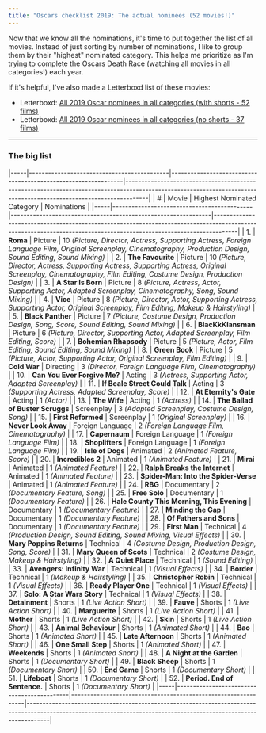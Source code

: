 ```yaml
---
title: "Oscars checklist 2019: The actual nominees (52 movies!)"
---
```


Now that we know all the nominations, it's time to put together the list of all movies. Instead of just sorting by number of nominations, I like to group them by their "highest" nominated category. This helps me prioritize as I'm trying to complete the Oscars Death Race (watching all movies in all categories!) each year.

If it's helpful, I've also made a Letterboxd list of these movies:

- Letterboxd: [All 2019 Oscar nominees in all categories (with shorts - 52 films)](https://letterboxd.com/rkudeshi/list/all-2019-oscar-nominees-in-all-categories-1/)
- Letterboxd: [All 2019 Oscar nominees in all categories (no shorts - 37 films)](https://letterboxd.com/rkudeshi/list/all-2019-oscar-nominees-in-all-categories/)


---

### The big list

|-----|--------------------------------------------|---------------------------------------------------------------|-------------------------------------------------------------------------------------------------------------------------------------------------------------------|
|  #  |                   Movie                    |                   Highest Nominated Category                  |                                                                            Nominations                                                                            |
|-----|--------------------------------------------|---------------------------------------------------------------|-------------------------------------------------------------------------------------------------------------------------------------------------------------------|
|  1. | **Roma**                                   | <span class="testing" class="picture">Picture</span>          | 10 *(Picture, Director, Actress, Supporting Actress, Foreign Language Film, Original Screenplay, Cinematography, Production Design, Sound Editing, Sound Mixing)* |
|  2. | **The Favourite**                          | <span class="testing" class="picture">Picture</span>          | 10 *(Picture, Director, Actress, Supporting Actress, Supporting Actress, Original Screenplay, Cinematography, Film Editing, Costume Design, Production Design)*   |
|  3. | **A Star Is Born**                         | <span class="testing" class="picture">Picture</span>          | 8 *(Picture, Actress, Actor, Supporting Actor, Adapted Screenplay, Cinematography, Song, Sound Mixing)*                                                           |
|  4. | **Vice**                                   | <span class="testing" class="picture">Picture</span>          | 8 *(Picture, Director, Actor, Supporting Actress, Supporting Actor, Original Screenplay, Film Editing, Makeup & Hairstyling)*                                     |
|  5. | **Black Panther**                          | <span class="testing" class="picture">Picture</span>          | 7 *(Picture, Costume Design, Production Design, Song, Score, Sound Editing, Sound Mixing)*                                                                        |
|  6. | **BlacKkKlansman**                         | <span class="testing" class="picture">Picture</span>          | 6 *(Picture, Director, Supporting Actor, Adapted Screenplay, Film Editing, Score)*                                                                                |
|  7. | **Bohemian Rhapsody**                      | <span class="testing" class="picture">Picture</span>          | 5 *(Picture, Actor, Film Editing, Sound Editing, Sound Mixing)*                                                                                                   |
|  8. | **Green Book**                             | <span class="testing" class="picture">Picture</span>          | 5 *(Picture, Actor, Supporting Actor, Original Screenplay, Film Editing)*                                                                                         |
|  9. | **Cold War**                               | <span class="testing" class="directing">Directing</span>      | 3 *(Director, Foreign Language Film, Cinematography)*                                                                                                             |
| 10. | **Can You Ever Forgive Me?**               | <span class="testing" class="acting">Acting</span>            | 3 *(Actress, Supporting Actor, Adapted Screenplay)*                                                                                                               |
| 11. | **If Beale Street Could Talk**             | <span class="testing" class="acting">Acting</span>            | 3 *(Supporting Actress, Adapted Screenplay, Score)*                                                                                                               |
| 12. | **At Eternity's Gate**                     | <span class="testing" class="acting">Acting</span>            | 1 *(Actor)*                                                                                                                                                       |
| 13. | **The Wife**                               | <span class="testing" class="acting">Acting</span>            | 1 *(Actress)*                                                                                                                                                     |
| 14. | **The Ballad of Buster Scruggs**           | <span class="testing" class="screenplay">Screenplay</span>    | 3 *(Adapted Screenplay, Costume Design, Song)*                                                                                                                    |
| 15. | **First Reformed**                         | <span class="testing" class="screenplay">Screenplay</span>    | 1 *(Original Screenplay)*                                                                                                                                         |
| 16. | **Never Look Away**                        | <span class="testing" class="foreign">Foreign Language</span> | 2 *(Foreign Language Film, Cinematography)*                                                                                                                       |
| 17. | **Capernaum**                              | <span class="testing" class="foreign">Foreign Language</span> | 1 *(Foreign Language Film)*                                                                                                                                       |
| 18. | **Shoplifters**                            | <span class="testing" class="foreign">Foreign Language</span> | 1 *(Foreign Language Film)*                                                                                                                                       |
| 19. | **Isle of Dogs**                           | <span class="testing" class="animated">Animated</span>        | 2 *(Animated Feature, Score)*                                                                                                                                     |
| 20. | **Incredibles 2**                          | <span class="testing" class="animated">Animated</span>        | 1 *(Animated Feature)*                                                                                                                                            |
| 21. | **Mirai**                                  | <span class="testing" class="animated">Animated</span>        | 1 *(Animated Feature)*                                                                                                                                            |
| 22. | **Ralph Breaks the Internet**              | <span class="testing" class="animated">Animated</span>        | 1 *(Animated Feature)*                                                                                                                                            |
| 23. | **Spider-Man: Into the Spider-Verse**      | <span class="testing" class="animated">Animated</span>        | 1 *(Animated Feature)*                                                                                                                                            |
| 24. | **RBG**                                    | <span class="testing" class="documentary">Documentary</span>  | 2 *(Documentary Feature, Song)*                                                                                                                                   |
| 25. | **Free Solo**                              | <span class="testing" class="documentary">Documentary</span>  | 1 *(Documentary Feature)*                                                                                                                                         |
| 26. | **Hale County This Morning, This Evening** | <span class="testing" class="documentary">Documentary</span>  | 1 *(Documentary Feature)*                                                                                                                                         |
| 27. | **Minding the Gap**                        | <span class="testing" class="documentary">Documentary</span>  | 1 *(Documentary Feature)*                                                                                                                                         |
| 28. | **Of Fathers and Sons**                    | <span class="testing" class="documentary">Documentary</span>  | 1 *(Documentary Feature)*                                                                                                                                         |
| 29. | **First Man**                              | <span class="testing" class="technical">Technical</span>      | 4 *(Production Design, Sound Editing, Sound Mixing, Visual Effects)*                                                                                              |
| 30. | **Mary Poppins Returns**                   | <span class="testing" class="technical">Technical</span>      | 4 *(Costume Design, Production Design, Song, Score)*                                                                                                              |
| 31. | **Mary Queen of Scots**                    | <span class="testing" class="technical">Technical</span>      | 2 *(Costume Design, Makeup & Hairstyling)*                                                                                                                        |
| 32. | **A Quiet Place**                          | <span class="testing" class="technical">Technical</span>      | 1 *(Sound Editing)*                                                                                                                                               |
| 33. | **Avengers: Infinity War**                 | <span class="testing" class="technical">Technical</span>      | 1 *(Visual Effects)*                                                                                                                                              |
| 34. | **Border**                                 | <span class="testing" class="technical">Technical</span>      | 1 *(Makeup & Hairstyling)*                                                                                                                                        |
| 35. | **Christopher Robin**                      | <span class="testing" class="technical">Technical</span>      | 1 *(Visual Effects)*                                                                                                                                              |
| 36. | **Ready Player One**                       | <span class="testing" class="technical">Technical</span>      | 1 *(Visual Effects)*                                                                                                                                              |
| 37. | **Solo: A Star Wars Story**                | <span class="testing" class="technical">Technical</span>      | 1 *(Visual Effects)*                                                                                                                                              |
| 38. | **Detainment**                             | <span class="testing" class="shorts">Shorts</span>            | 1 *(Live Action Short)*                                                                                                                                           |
| 39. | **Fauve**                                  | <span class="testing" class="shorts">Shorts</span>            | 1 *(Live Action Short)*                                                                                                                                           |
| 40. | **Marguerite**                             | <span class="testing" class="shorts">Shorts</span>            | 1 *(Live Action Short)*                                                                                                                                           |
| 41. | **Mother**                                 | <span class="testing" class="shorts">Shorts</span>            | 1 *(Live Action Short)*                                                                                                                                           |
| 42. | **Skin**                                   | <span class="testing" class="shorts">Shorts</span>            | 1 *(Live Action Short)*                                                                                                                                           |
| 43. | **Animal Behaviour**                       | <span class="testing" class="shorts">Shorts</span>            | 1 *(Animated Short)*                                                                                                                                              |
| 44. | **Bao**                                    | <span class="testing" class="shorts">Shorts</span>            | 1 *(Animated Short)*                                                                                                                                              |
| 45. | **Late Afternoon**                         | <span class="testing" class="shorts">Shorts</span>            | 1 *(Animated Short)*                                                                                                                                              |
| 46. | **One Small Step**                         | <span class="testing" class="shorts">Shorts</span>            | 1 *(Animated Short)*                                                                                                                                              |
| 47. | **Weekends**                               | <span class="testing" class="shorts">Shorts</span>            | 1 *(Animated Short)*                                                                                                                                              |
| 48. | **A Night at the Garden**                  | <span class="testing" class="shorts">Shorts</span>            | 1 *(Documentary Short)*                                                                                                                                           |
| 49. | **Black Sheep**                            | <span class="testing" class="shorts">Shorts</span>            | 1 *(Documentary Short)*                                                                                                                                           |
| 50. | **End Game**                               | <span class="testing" class="shorts">Shorts</span>            | 1 *(Documentary Short)*                                                                                                                                           |
| 51. | **Lifeboat**                               | <span class="testing" class="shorts">Shorts</span>            | 1 *(Documentary Short)*                                                                                                                                           |
| 52. | **Period. End of Sentence.**               | <span class="testing" class="shorts">Shorts</span>            | 1 *(Documentary Short)*                                                                                                                                           |
|-----|--------------------------------------------|---------------------------------------------------------------|-------------------------------------------------------------------------------------------------------------------------------------------------------------------|
